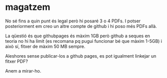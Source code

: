 # magatzem
No sé fins a quin punt és legal però hi posaré 3 o 4 PDFs. I potser posteriorment em creo un altre compte de github i hi poso més PDFs allà. 

La qüestió és que githubpages és màxim 1GB però github a seques en teoria no hi ha límit (es recomana pq pugui funcionar bé que màxim 1-5GB) i això sí, fitxer de màxim 50 MB sempre.

Aleshores sense publicar-los a github pages, es pot igualment linkejar un fitxer PDF?

Anem a mirar-ho.
